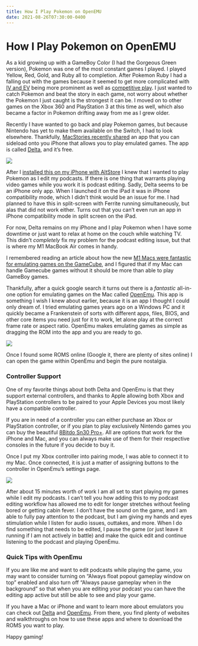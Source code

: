 ```yaml
---
title: How I Play Pokemon on OpenEMU
date: 2021-08-26T07:30:00-0400
---
```


# How I Play Pokemon on OpenEMU

As a kid growing up with a GameBoy Color (I had the Gorgeous Green version), Pokemon was one of the most constant games I played. I played Yellow, Red, Gold, and Ruby all to completion. After Pokemon Ruby I had a falling out with the games because it seemed to get more complicated with [IV and EV](https://dotesports.com/news/what-are-ivs-and-evs-in-pokemon#:~:text=IVs%20are%20hidden%20stats%20that,and%2031%20being%20the%20best.) being more prominent as well as [competitive play](https://en.wikipedia.org/wiki/Pok%C3%A9mon_competitive_play#:~:text=Competitive%20play%20in%20Pok%C3%A9mon%20generally,or%20when%20a%20player%20resigns.). I just wanted to catch Pokemon and beat the story in each game, not worry about whether the Pokemon I just caught is the strongest it can be. I moved on to other games on the Xbox 360 and PlayStation 3 at this time as well, which also became a factor in Pokemon drifting away from me as I grew older.

Recently I have wanted to go back and play Pokemon games, but because Nintendo has yet to make them available on the Switch, I had to look elsewhere. Thankfully, [MacStories recently shared](https://club.macstories.net/posts/macstories-weekly-issue-285) an app that you can sideload onto you iPhone that allows you to play emulated games. The app is called [Delta](https://deltaemulator.com/), and it’s free.

![](https://jeffperry.b-cdn.net/2edc48bfa7.jpg)

After I [installed this on my iPhone with AltStore](https://www.google.com/search?client=safari&rls=en&q=delta+installation+guide+reddti&ie=UTF-8&oe=UTF-8) I knew that I wanted to play Pokemon as I edit my podcasts. If there is one thing that warrants playing video games while you work it is podcast editing. Sadly, Delta seems to be an iPhone only app. When I launched it on the iPad it was in iPhone compatibility mode, which I didn’t think would be an issue for me. I had planned to have this in split-screen with Ferrite running simultaneously, but alas that did not work either. Turns out that you can’t even run an app in iPhone compatibility mode in split screen on the iPad.

For now, Delta remains on my iPhone and I play Pokemon when I have some downtime or just want to relax at home on the couch while watching TV. This didn’t _completely_ fix my problem for the podcast editing issue, but that is where my M1 MacBook Air comes in handy.

I remembered reading an article about how the new [M1 Macs were fantastic for emulating games on the GameCube](https://9to5mac.com/2021/05/25/dolphin-emulator-runs-twice-as-fast-on-m1-macs-with-native-version-when-compared-to-intel/), and I figured that if my Mac can handle Gamecube games without it should be more than able to play GameBoy games.

Thankfully, after a quick google search it turns out there is a _fantastic_ all-in-one option for emulating games on the Mac called [OpenEmu](http://openemu.org/). This app is something I wish I knew about earlier, because it is an app I thought I could only dream of. I tried emulating games years ago on a Windows PC and it quickly became a Frankenstein of sorts with different apps, files, BIOS, and other core items you need just for it to work, let alone play at the correct frame rate or aspect ratio. OpenEmu makes emulating games as simple as dragging the ROM into the app and you are ready to go.

![](https://jeffperry.b-cdn.net/7287694e12.jpg)

Once I found some ROMS online (Google it, there are plenty of sites online) I can open the game within OpenEmu and begin the pure nostalgia.

### Controller Support

One of my favorite things about both Delta and OpenEmu is that they support external controllers, and thanks to Apple allowing both Xbox and PlayStation controllers to be paired to your Apple Devices you most likely have a compatible controller.

If you are in need of a controller you can either purchase an Xbox or PlayStation controller, or if you plan to play exclusively Nintendo games you can buy the beautiful [8Bitdo Sn30 Pro+](https://www.amazon.com/8Bitdo-Sn30-Pro-Bluetooth-Gamepad-mac/dp/B07T8JKVNT/ref=sr_1_3?dchild=1&keywords=8Bitdo+Switch&qid=1629940867&sr=8-3). All are options that work for the iPhone and Mac, and you can always make use of them for their respective consoles in the future if you decide to buy it.

Once I put my Xbox controller into pairing mode, I was able to connect it to my Mac. Once connected, it is just a matter of assigning buttons to the controller in OpenEmu’s settings page.

![](https://jeffperry.b-cdn.net/e6be3ef60e.jpg)

After about 15 minutes worth of work I am all set to start playing my games while I edit my podcasts. I can’t tell you how adding this to my podcast editing workflow has allowed me to edit for longer stretches without feeling bored or getting cabin fever. I don’t have the sound on the game, and I am able to fully pay attention to the podcast, but I am giving my hands and eyes stimulation while I listen for audio issues, outtakes, and more. When I do find something that needs to be edited, I pause the game (or just leave it running if I am not actively in battle) and make the quick edit and continue listening to the podcast and playing OpenEmu.

### Quick Tips with OpenEmu

If you are like me and want to edit podcasts while playing the game, you may want to consider turning on “Always float popout gameplay window on top” enabled and also turn off “Always pause gameplay when in the background” so that when you are editing your podcast you can have the editing app active but still be able to see and play your game.

If you have a Mac or iPhone and want to learn more about emulators you can check out [Delta](https://deltaemulator.com/) and [OpenEmu](http://openemu.org/). From there, you find plenty of websites and walkthroughs on how to use these apps and where to download the ROMS you want to play.

Happy gaming!
